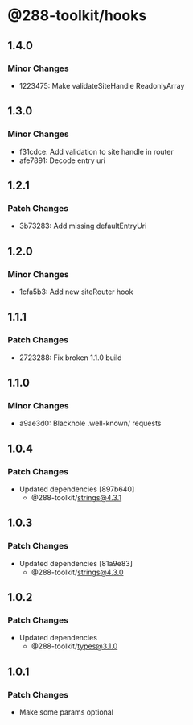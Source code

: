 # @288-toolkit/hooks

## 1.4.0

### Minor Changes

-   1223475: Make validateSiteHandle ReadonlyArray<T>

## 1.3.0

### Minor Changes

-   f31cdce: Add validation to site handle in router
-   afe7891: Decode entry uri

## 1.2.1

### Patch Changes

-   3b73283: Add missing defaultEntryUri

## 1.2.0

### Minor Changes

-   1cfa5b3: Add new siteRouter hook

## 1.1.1

### Patch Changes

-   2723288: Fix broken 1.1.0 build

## 1.1.0

### Minor Changes

-   a9ae3d0: Blackhole .well-known/ requests

## 1.0.4

### Patch Changes

-   Updated dependencies [897b640]
    -   @288-toolkit/strings@4.3.1

## 1.0.3

### Patch Changes

-   Updated dependencies [81a9e83]
    -   @288-toolkit/strings@4.3.0

## 1.0.2

### Patch Changes

-   Updated dependencies
    -   @288-toolkit/types@3.1.0

## 1.0.1

### Patch Changes

-   Make some params optional
